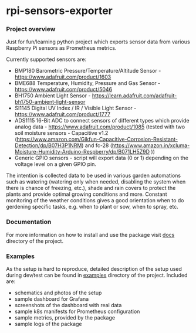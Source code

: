 # rpi-sensors-exporter

### Project overview
Just for fun/learning python project which exports sensor data from various Raspberry Pi sensors as Prometheus metrics.

Currently supported sensors are:
* BMP180 Barometric Pressure/Temperature/Altitude Sensor - https://www.adafruit.com/product/1603
* BME688 Temperature, Humidity, Pressure and Gas Sensor - https://www.adafruit.com/product/5046
* BH1750 Ambient Light Sensor - https://learn.adafruit.com/adafruit-bh1750-ambient-light-sensor
* SI1145 Digital UV Index / IR / Visible Light Sensor - https://www.adafruit.com/product/1777
* ADS1115 16-Bit ADC to connect sensors of different types which provide analog data - https://www.adafruit.com/product/1085 (tested with two soil moisture sensors - Capacitive v1.2 (https://www.amazon.com/Gikfun-Capacitive-Corrosion-Resistant-Detection/dp/B07H3P1NRM) and fc-28 (https://www.amazon.in/xcluma-Moisture-Humidity-Arduino-Respberry/dp/B071LH5Z9D ))
* Generic GPIO sensors - script will export data (0 or 1) depending on the voltage level on a given GPIO pin.

The intention is collected data to be used in various garden automations such as watering (watering only when needed, disabling the system when there is chance of freezing, etc.), shade and rain covers to protect the plants and provide optimal growing conditions and more. Constant monitoring of the weather conditions gives a good orientation when to do gerdening specific tasks, e.g. when to plant or sow, when to spray, etc.

### Documentation
For more information on how to install and use the package visit [docs](./docs) directory of the project.

### Examples
As the setup is hard to reproduce, detailed description of the setup used during dev/test can be found in [examples](./examples) directory of the project. Included are:
* schematics and photos of the setup
* sample dashboard for Grafana
* screenshots of the dashboard with real data 
* sample k8s manifests for Prometheus configuration
* sample metrics, provided by the package
* sample logs of the package

